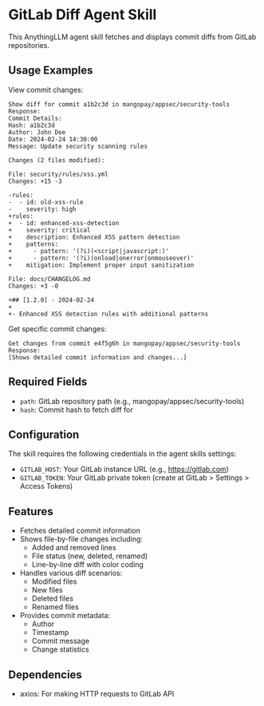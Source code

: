 # GitLab Diff Agent Skill

This AnythingLLM agent skill fetches and displays commit diffs from GitLab repositories.

## Usage Examples

View commit changes:
```
Show diff for commit a1b2c3d in mangopay/appsec/security-tools
Response:
Commit Details:
Hash: a1b2c3d
Author: John Doe
Date: 2024-02-24 14:30:00
Message: Update security scanning rules

Changes (2 files modified):

File: security/rules/xss.yml
Changes: +15 -3

-rules:
-  - id: old-xss-rule
-    severity: high
+rules:
+  - id: enhanced-xss-detection
+    severity: critical
+    description: Enhanced XSS pattern detection
+    patterns:
+      - pattern: '(?i)(<script|javascript:)'
+      - pattern: '(?i)(onload|onerror|onmouseover)'
+    mitigation: Implement proper input sanitization

File: docs/CHANGELOG.md
Changes: +3 -0

+## [1.2.0] - 2024-02-24
+
+- Enhanced XSS detection rules with additional patterns
```

Get specific commit changes:
```
Get changes from commit e4f5g6h in mangopay/appsec/security-tools
Response:
[Shows detailed commit information and changes...]
```

## Required Fields

- `path`: GitLab repository path (e.g., mangopay/appsec/security-tools)
- `hash`: Commit hash to fetch diff for

## Configuration

The skill requires the following credentials in the agent skills settings:

- `GITLAB_HOST`: Your GitLab instance URL (e.g., https://gitlab.com)
- `GITLAB_TOKEN`: Your GitLab private token (create at GitLab > Settings > Access Tokens)

## Features

- Fetches detailed commit information
- Shows file-by-file changes including:
  - Added and removed lines
  - File status (new, deleted, renamed)
  - Line-by-line diff with color coding
- Handles various diff scenarios:
  - Modified files
  - New files
  - Deleted files
  - Renamed files
- Provides commit metadata:
  - Author
  - Timestamp
  - Commit message
  - Change statistics

## Dependencies

- axios: For making HTTP requests to GitLab API
